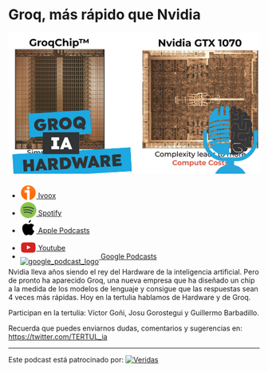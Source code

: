 # Groq, más rápido que Nvidia

![groq](res/2024-04-19-11-26-08.png)

- [<img src="../../../res/ivoox-icon-256.webp" alt="ivoox_logo" width="32" style="position: relative; top: 5px;"> Ivoox](https://go.ivoox.com/rf/127767684)
- [<img src="../../../res/spotify-icon-256.webp" alt="spotify_logo" width="32" style="position: relative; top: 5px;"> Spotify](https://open.spotify.com/episode/6oPwlftDrAloe58QuKwnBY?si=IfaHDq0iQDS7v-HYmgdqsg)
- [<img src="../../../res/apple-icon-256.webp" alt="apple_logo" width="32" style="position: relative; top: 5px;"> Apple Podcasts](https://podcasts.apple.com/us/podcast/groq-m%C3%A1s-r%C3%A1pido-que-nvidia/id1669083682?i=1000652956855)
- [<img src="../../../res/youtube-icon-256.png" alt="youtube_logo" width="32" style="position: relative; top: 10px;"> Youtube](https://youtu.be/ApLPFKM1XZ0)
- [<img src="https://cdn.iconscout.com/icon/free/png-256/free-google-podcasts-2038772-1721669.png" alt="google_podcast_logo" width="32" style="position: relative; top: 10px;"> Google Podcasts](https://podcasts.google.com/feed/aHR0cHM6Ly93d3cuaXZvb3guY29tL3BvZGNhc3QtdGVydHVsaWEtaW50ZWxpZ2VuY2lhLWFydGlmaWNpYWxfZmdfZjExODE1MzExX2ZpbHRyb18xLnhtbA/episode/aHR0cHM6Ly93d3cuaXZvb3guY29tLzEyNzc2NzY4NA?sa=X&ved=0CAUQkfYCahcKEwj4lJCAi86FAxUAAAAAHQAAAAAQAQ)

Nvidia lleva años siendo el rey del Hardware de la inteligencia artificial. Pero de pronto ha aparecido Groq, una nueva empresa que ha diseñado un chip a la medida de los modelos de lenguaje y consigue que las respuestas sean 4 veces más rápidas. Hoy en la tertulia hablamos de Hardware y de Groq.

Participan en la tertulia: Víctor Goñi, Josu Gorostegui y Guillermo Barbadillo.

Recuerda que puedes enviarnos dudas, comentarios y sugerencias en: <https://twitter.com/TERTUL_ia>

---

Este podcast está patrocinado por:  [<img src="https://veridas.com/wp-content/uploads/2021/08/VERIDAS-logo-azul-coral-rgb-592x131-1.png.webp" alt="Veridas" width="64" style="position: relative; top: 0px;">](https://veridas.com/)
